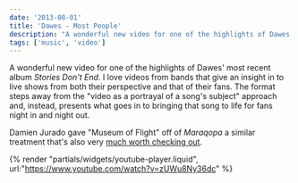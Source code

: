 ```yaml
---
date: '2013-08-01'
title: 'Dawes - Most People'
description: "A wonderful new video for one of the highlights of Dawes' most recent album Stories Don't End. I love videos from bands that give an insight in to live shows from both their perspective and that of their fans."
tags: ['music', 'video']
---
```


A wonderful new video for one of the highlights of Dawes' most recent album _Stories Don't End_. I love videos from bands that give an insight in to live shows from both their perspective and that of their fans.<!-- excerpt --> The format steps away from the "video as a portrayal of a song's subject" approach and, instead, presents what goes in to bringing that song to life for fans night in and night out.

Damien Jurado gave "Museum of Flight" off of _Maraqopa_ a similar treatment that's also very [much worth checking out](https://www.youtube.com/watch?v=CCcAKNSJ3Ac).

{% render "partials/widgets/youtube-player.liquid", url:"https://www.youtube.com/watch?v=zUWu8Ny36dc" %}